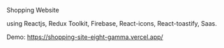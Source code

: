 Shopping Website

using Reactjs, Redux Toolkit, Firebase, React-icons, React-toastify, Saas.

Demo: https://shopping-site-eight-gamma.vercel.app/
